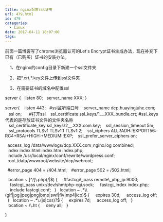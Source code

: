```yaml
---
title: nginx配置ssl证书
url: 479.html
id: 479
categories:
  - Linux
date: 2017-04-11 18:07:00
tags:
---
```


前面一篇博客写了chrome浏览器认可的Let's Encrypt证书生成办法，现在补充下已有（已购买）证书的安装办法。

    1、在nginx的config目录下新建一个ssl文件夹

    2、把*.crt,*.key文件上传到ssl文件夹

    3、在需要证书的域名中配置ssl

server {
  listen 80;
  server_name XXX;
}

server{
   listen 443;   #ssl监听端口号
   server_name dcp.huayingjuhe.com;
   ssl on;      #打开ssl
   ssl\_certificate ssl\_keys/1__.XXX\_bundle.crt; #ssl\_keys代表的是存放证书文件的文件夹名称
   ssl\_certificate\_key ssl\_keys/2\_\_.XXX.com.key;
   ssl\_session\_timeout 5m;
   ssl_protocols TLSv1 TLSv1.1 TLSv1.2;
   ssl_ciphers ALL:!ADH:!EXPORT56:-RC4+RSA:+HIGH:+MEDIUM:!EXP;
   ssl\_prefer\_server_ciphers on;

  access\_log /data/wwwlogs/dcp.XXX.com\_nginx.log combined;
  index index.html index.htm index.php;
  include /usr/local/nginx/conf/rewrite/wordpress.conf;
  root /data/wwwroot/website/dcp/webroot;

  #error_page 404 = /404.html;
  #error_page 502 = /502.html;

  location ~ \[^/\]\\.php(/|$) {
    #fastcgi\_pass remote\_php_ip:9000;
    fastcgi_pass unix:/dev/shm/php-cgi.sock;
    fastcgi_index index.php;
    include fastcgi.conf;
  }
  location ~ .*\\.(gif|jpg|jpeg|png|bmp|swf|flv|mp4|ico)$ {
    expires 30d;
    access_log off;
  }
  location ~ .*\\.(js|css)?$ {
    expires 7d;
    access_log off;
  }
  location ~ /\\.ht {
    deny all;
  }

}
